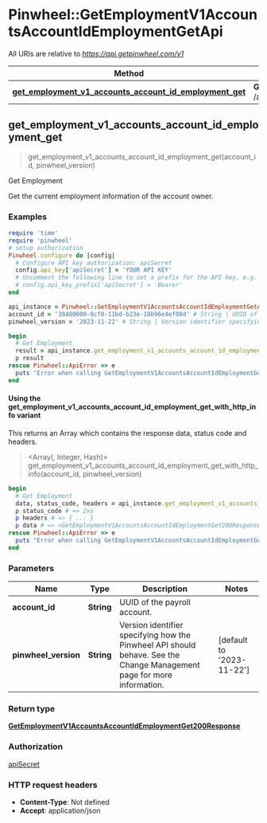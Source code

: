 # Pinwheel::GetEmploymentV1AccountsAccountIdEmploymentGetApi

All URIs are relative to *https://api.getpinwheel.com/v1*

| Method | HTTP request | Description |
| ------ | ------------ | ----------- |
| [**get_employment_v1_accounts_account_id_employment_get**](GetEmploymentV1AccountsAccountIdEmploymentGetApi.md#get_employment_v1_accounts_account_id_employment_get) | **GET** /accounts/{account_id}/employment | Get Employment |


## get_employment_v1_accounts_account_id_employment_get

> <GetEmploymentV1AccountsAccountIdEmploymentGet200Response> get_employment_v1_accounts_account_id_employment_get(account_id, pinwheel_version)

Get Employment

Get the current employment information of the account owner.

### Examples

```ruby
require 'time'
require 'pinwheel'
# setup authorization
Pinwheel.configure do |config|
  # Configure API key authorization: apiSecret
  config.api_key['apiSecret'] = 'YOUR API KEY'
  # Uncomment the following line to set a prefix for the API key, e.g. 'Bearer' (defaults to nil)
  # config.api_key_prefix['apiSecret'] = 'Bearer'
end

api_instance = Pinwheel::GetEmploymentV1AccountsAccountIdEmploymentGetApi.new
account_id = '38400000-8cf0-11bd-b23e-10b96e4ef00d' # String | UUID of the payroll account.
pinwheel_version = '2023-11-22' # String | Version identifier specifying how the Pinwheel API should behave. See the Change Management page for more information.

begin
  # Get Employment
  result = api_instance.get_employment_v1_accounts_account_id_employment_get(account_id, pinwheel_version)
  p result
rescue Pinwheel::ApiError => e
  puts "Error when calling GetEmploymentV1AccountsAccountIdEmploymentGetApi->get_employment_v1_accounts_account_id_employment_get: #{e}"
end
```

#### Using the get_employment_v1_accounts_account_id_employment_get_with_http_info variant

This returns an Array which contains the response data, status code and headers.

> <Array(<GetEmploymentV1AccountsAccountIdEmploymentGet200Response>, Integer, Hash)> get_employment_v1_accounts_account_id_employment_get_with_http_info(account_id, pinwheel_version)

```ruby
begin
  # Get Employment
  data, status_code, headers = api_instance.get_employment_v1_accounts_account_id_employment_get_with_http_info(account_id, pinwheel_version)
  p status_code # => 2xx
  p headers # => { ... }
  p data # => <GetEmploymentV1AccountsAccountIdEmploymentGet200Response>
rescue Pinwheel::ApiError => e
  puts "Error when calling GetEmploymentV1AccountsAccountIdEmploymentGetApi->get_employment_v1_accounts_account_id_employment_get_with_http_info: #{e}"
end
```

### Parameters

| Name | Type | Description | Notes |
| ---- | ---- | ----------- | ----- |
| **account_id** | **String** | UUID of the payroll account. |  |
| **pinwheel_version** | **String** | Version identifier specifying how the Pinwheel API should behave. See the Change Management page for more information. | [default to &#39;2023-11-22&#39;] |

### Return type

[**GetEmploymentV1AccountsAccountIdEmploymentGet200Response**](GetEmploymentV1AccountsAccountIdEmploymentGet200Response.md)

### Authorization

[apiSecret](../README.md#apiSecret)

### HTTP request headers

- **Content-Type**: Not defined
- **Accept**: application/json

